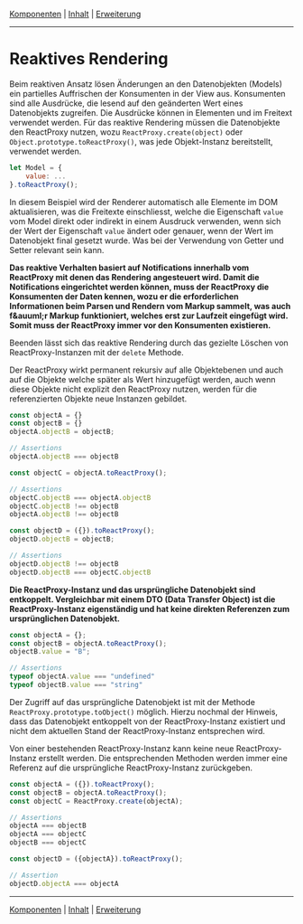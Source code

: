 [Komponenten](composite.md) | [Inhalt](README.md#reaktives-rendering) | [Erweiterung](extension.md)
- - -

# Reaktives Rendering

Beim reaktiven Ansatz l&ouml;sen &Auml;nderungen an den Datenobjekten (Models)
ein partielles Auffrischen der Konsumenten in der View aus. Konsumenten sind
alle Ausdr&uuml;cke, die lesend auf den ge&auml;nderten Wert eines Datenobjekts
zugreifen. Die Ausdr&uuml;cke k&ouml;nnen in Elementen und im Freitext verwendet
werden. F&uuml;r das reaktive Rendering m&uuml;ssen die Datenobjekte den
ReactProxy nutzen, wozu `ReactProxy.create(object)` oder
`Object.prototype.toReactProxy()`, was jede Objekt-Instanz bereitstellt,
verwendet werden.

```javascript
let Model = {
    value: ...
}.toReactProxy();
```

In diesem Beispiel wird der Renderer automatisch alle Elemente im DOM
aktualisieren, was die Freitexte einschliesst, welche die Eigenschaft `value`
vom Model direkt oder indirekt in einem Ausdruck verwenden, wenn sich der Wert
der Eigenschaft `value` &auml;ndert oder genauer, wenn der Wert im Datenobjekt
final gesetzt wurde. Was bei der Verwendung von Getter und Setter relevant sein
kann.

__Das reaktive Verhalten basiert auf Notifications innerhalb vom ReactProxy mit
denen das Rendering angesteuert wird. Damit die Notifications eingerichtet
werden k&ouml;nnen, muss der ReactProxy die Konsumenten der Daten kennen, wozu
er die erforderlichen Informationen beim Parsen und Rendern vom Markup sammelt,
was auch f&auuml;r Markup funktioniert, welches erst zur Laufzeit eingef&uuml;gt
wird. Somit muss der ReactProxy immer vor den Konsumenten existieren.__

Beenden l&auml;sst sich das reaktive Rendering durch das gezielte L&ouml;schen
von ReactProxy-Instanzen mit der `delete` Methode.

Der ReactProxy wirkt permanent rekursiv auf alle Objektebenen und auch auf die
Objekte welche sp&auml;ter als Wert hinzugef&uuml;gt werden, auch wenn diese
Objekte nicht explizit den ReactProxy nutzen, werden f&uuml;r die referenzierten
Objekte neue Instanzen gebildet.

```javascript
const objectA = {}
const objectB = {}
objectA.objectB = objectB;

// Assertions
objectA.objectB === objectB

const objectC = objectA.toReactProxy();

// Assertions
objectC.objectB === objectA.objectB
objectC.objectB !== objectB
objectA.objectB !== objectB

const objectD = ({}).toReactProxy();
objectD.objectB = objectB;

// Assertions
objectD.objectB !== objectB
objectD.objectB === objectC.objectB
```

__Die ReactProxy-Instanz und das urspr&uuml;ngliche Datenobjekt sind entkoppelt.
Vergleichbar mit einem DTO (Data Transfer Object) ist die ReactProxy-Instanz
eigenst&auml;ndig und hat keine direkten Referenzen zum urspr&uuml;nglichen
Datenobjekt.__

```javascript
const objectA = {};
const objectB = objectA.toReactProxy();
objectB.value = "B";

// Assertions
typeof objectA.value === "undefined"
typeof objectB.value === "string"
```

Der Zugriff auf das urspr&uuml;ngliche Datenobjekt ist mit der Methode
`ReactProxy.prototype.toObject()` m&ouml;glich. Hierzu nochmal der Hinweis, dass
das Datenobjekt entkoppelt von der ReactProxy-Instanz existiert und nicht dem
aktuellen Stand der ReactProxy-Instanz entsprechen wird.

Von einer bestehenden ReactProxy-Instanz kann keine neue ReactProxy-Instanz
erstellt werden. Die entsprechenden Methoden werden immer eine Referenz auf die
urspr&uuml;ngliche ReactProxy-Instanz zur&uuml;ckgeben.

```javascript
const objectA = ({}).toReactProxy();
const objectB = objectA.toReactProxy();
const objectC = ReactProxy.create(objectA);

// Assertions
objectA === objectB
objectA === objectC
objectB === objectC

const objectD = ({objectA}).toReactProxy();

// Assertion
objectD.objectA === objectA
```


- - -

[Komponenten](composite.md) | [Inhalt](README.md#reaktives-rendering) | [Erweiterung](extension.md)

